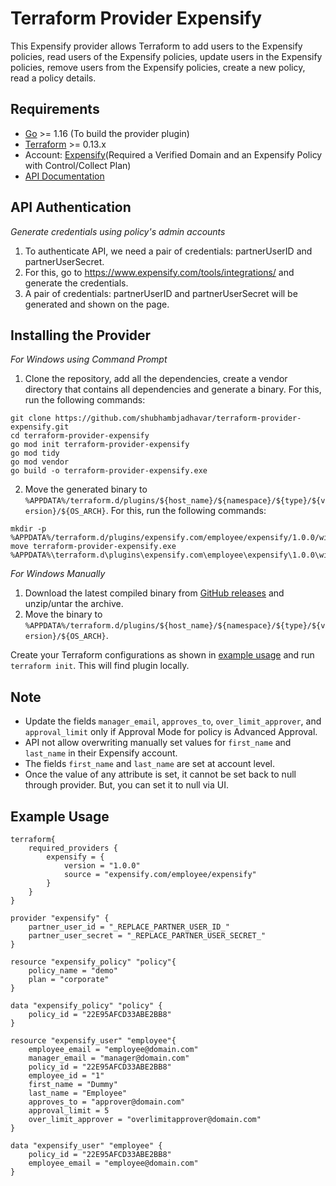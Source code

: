 # Terraform Provider Expensify

This Expensify provider allows Terraform to add users to the Expensify policies, read users of the Expensify policies, update users in the Expensify policies, remove users from the Expensify policies, create a new policy, read a policy details.<br>


## Requirements

* [Go](https://golang.org/doc/install) >= 1.16 (To build the provider plugin)<br>
* [Terraform](https://www.terraform.io/downloads.html) >= 0.13.x <br/>
* Account: [Expensify](https://www.expensify.com/)(Required a Verified Domain and an Expensify Policy with Control/Collect Plan)<br>
* [API Documentation](https://integrations.expensify.com/Integration-Server/doc/)<br>


## API Authentication

*Generate credentials using policy's admin accounts*
1. To authenticate API, we need a pair of credentials: partnerUserID and partnerUserSecret.<br>
2. For this, go to https://www.expensify.com/tools/integrations/ and generate the credentials.<br>
3. A pair of credentials: partnerUserID and partnerUserSecret will be generated and shown on the page.<br>


## Installing the Provider

*For Windows using Command Prompt*
1. Clone the repository, add all the dependencies, create a vendor directory that contains all dependencies and generate a binary. For this, run the following commands: <br>
```
git clone https://github.com/shubhambjadhavar/terraform-provider-expensify.git
cd terraform-provider-expensify
go mod init terraform-provider-expensify
go mod tidy
go mod vendor
go build -o terraform-provider-expensify.exe
```
2. Move the generated binary to `%APPDATA%/terraform.d/plugins/${host_name}/${namespace}/${type}/${version}/${OS_ARCH}`. For this, run the following commands: <br>  
```
mkdir -p %APPDATA%/terraform.d/plugins/expensify.com/employee/expensify/1.0.0/windows_amd64
move terraform-provider-expensify.exe %APPDATA%\terraform.d\plugins\expensify.com\employee\expensify\1.0.0\windows_amd64
```

*For Windows Manually*
1. Download the latest compiled binary from [GitHub releases](https://github.com/shubhambjadhavar/terraform-provider-expensify/releases) and unzip/untar the archive.<br>
2. Move the binary to `%APPDATA%/terraform.d/plugins/${host_name}/${namespace}/${type}/${version}/${OS_ARCH}`.<br>

Create your Terraform configurations as shown in [example usage](#example-usage) and run `terraform init`. This will find plugin locally.<br>


## Note

* Update the fields `manager_email`, `approves_to`, `over_limit_approver`, and `approval_limit` only if Approval Mode for policy is Advanced Approval.<br>
* API not allow overwriting manually set values for `first_name` and `last_name` in their Expensify account.<br>
* The fields `first_name` and `last_name` are set at account level.<br>
* Once the value of any attribute is set, it cannot be set back to null through provider. But, you can set it to null via UI.<br> 


## Example Usage<a id="example-usage"></a>

```
terraform{
    required_providers {
        expensify = {
            version = "1.0.0"
            source = "expensify.com/employee/expensify"
        }
    }
}

provider "expensify" {
    partner_user_id = "_REPLACE_PARTNER_USER_ID_"
    partner_user_secret = "_REPLACE_PARTNER_USER_SECRET_" 
}

resource "expensify_policy" "policy"{
    policy_name = "demo"
    plan = "corporate"
}

data "expensify_policy" "policy" {
    policy_id = "22E95AFCD33ABE2BB8"
}

resource "expensify_user" "employee"{
    employee_email = "employee@domain.com"
    manager_email = "manager@domain.com"
    policy_id = "22E95AFCD33ABE2BB8"
    employee_id = "1"
    first_name = "Dummy"
    last_name = "Employee"
    approves_to = "approver@domain.com"
    approval_limit = 5
    over_limit_approver = "overlimitapprover@domain.com"
}

data "expensify_user" "employee" {
    policy_id = "22E95AFCD33ABE2BB8"
    employee_email = "employee@domain.com" 
}
```